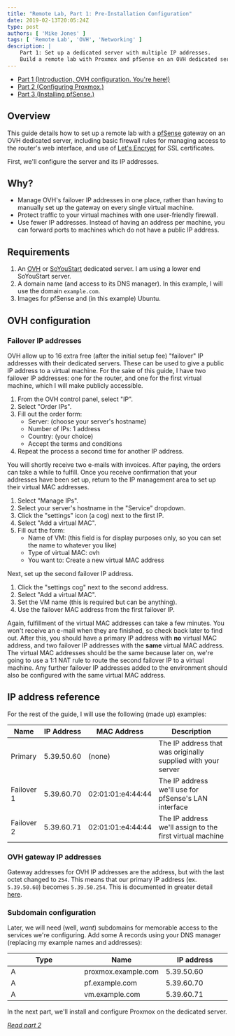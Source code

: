 ```yaml
---
title: "Remote Lab, Part 1: Pre-Installation Configuration"
date: 2019-02-13T20:05:24Z
type: post
authors: [ 'Mike Jones' ]
tags: [ 'Remote Lab', 'OVH', 'Networking' ]
description: |
    Part 1: Set up a dedicated server with multiple IP addresses.
    Build a remote lab with Proxmox and pfSense on an OVH dedicated server.
---
```


* [Part 1 (Introduction, OVH configuration. You're here!)](#)
* [Part 2 (Configuring Proxmox.)](/posts/2019/02/13/configuring_proxmox/)
* [Part 3 (Installing pfSense.)](/posts/2019/02/17/installing_pfsense/)

## Overview

This guide details how to set up a remote lab with a
[pfSense](https://www.pfsense.org/) gateway on an OVH dedicated server,
including basic firewall rules for managing access to the router's web
interface, and use of [Let's Encrypt](https://letsencrypt.org/) for SSL
certificates.

First, we'll configure the server and its IP addresses.

## Why?

* Manage OVH's failover IP addresses in one place, rather than having to
  manually set up the gateway on every single virtual machine.
* Protect traffic to your virtual machines with one user-friendly firewall.
* Use fewer IP addresses. Instead of having an address per machine, you can
  forward ports to machines which do not have a public IP address.

## Requirements

1. An [OVH](https://www.ovh.co.uk/) or [SoYouStart](https://www.soyoustart.com/en/)
   dedicated server. I am using a lower end SoYouStart server.
2. A domain name (and access to its DNS manager). In this example, I will use the
   domain `example.com`.
3. Images for pfSense and (in this example) Ubuntu.

## OVH configuration

### Failover IP addresses


OVH allow up to 16 extra free (after the initial setup fee) "failover" IP
addresses with their dedicated servers. These can be used to give a public IP
address to a virtual machine. For the sake of this guide, I have two failover IP
addresses: one for the router, and one for the first virtual machine, which I
will make publicly accessible.

1. From the OVH control panel, select "IP".
2. Select "Order IPs".
3. Fill out the order form:
    * Server: (choose your server's hostname)
    * Number of IPs: 1 address
    * Country: (your choice)
    * Accept the terms and conditions
4. Repeat the process a second time for another IP address.

You will shortly receive two e-mails with invoices. After paying, the orders can
take a while to fulfill. Once you receive confirmation that your addresses have
been set up, return to the IP management area to set up their virtual MAC
addresses.

1. Select "Manage IPs".
2. Select your server's hostname in the "Service" dropdown.
3. Click the "settings" icon (a cog) next to the first IP.
4. Select "Add a virtual MAC".
5. Fill out the form:
    * Name of VM: (this field is for display purposes only, so you can set the
      name to whatever you like)
    * Type of virtual MAC: ovh
    * You want to: Create a new virtual MAC address

Next, set up the second failover IP address.

1. Click the "settings cog" next to the second address.
2. Select "Add a virtual MAC".
3. Set the VM name (this is required but can be anything).
4. Use the failover MAC address from the first failover IP.

Again, fulfillment of the virtual MAC addresses can take a few minutes. You
won't receive an e-mail when they are finished, so check back later to find out.
After this, you should have a primary IP address with **no** virtual MAC
address, and two failover IP addresses with the **same** virtual MAC address.
The virtual MAC addresses should be the same because later on, we're going to
use a 1:1 NAT rule to route the second failover IP to a virtual machine. Any
further failover IP addresses added to the environment should also be
configured with the same virtual MAC address.

## IP address reference

For the rest of the guide, I will use the following (made up) examples:

<table class="table table-bordered">
    <colgroup>
        <col style="width: 15%">
        <col style="width: 15%">
        <col style="width: 15%">
        <col style="width: auto">
    </colgroup>
    <thead>
        <tr>
            <th>Name</th>
            <th>IP Address</th>
            <th>MAC Address</th>
            <th>Description</th>
        </tr>
    </thead>
    <tbody>
        <tr>
            <td>Primary</td>
            <td>5.39.50.60</td>
            <td>(none)</td>
            <td>The IP address that was originally supplied with your server</td>
        </tr>
        <tr>
            <td>Failover 1</td>
            <td>5.39.60.70</td>
            <td>02:01:01:e4:44:44</td>
            <td>The IP address we'll use for pfSense's LAN interface</td>
        </tr>
        <tr>
            <td>Failover 2</td>
            <td>5.39.60.71</td>
            <td>02:01:01:e4:44:44</td>
            <td>The IP address we'll assign to the first virtual machine</td>
        </tr>
    </tbody>
</table>

### OVH gateway IP addresses

Gateway addresses for OVH IP addresses are the address, but with the last octet
changed to `254`. This means that our primary IP address (ex. `5.39.50.60`)
becomes `5.39.50.254`. This is documented in greater detail
[here](https://docs.ovh.com/gb/en/dedicated/network-bridging/#determine-the-gateway-address).

### Subdomain configuration

Later, we will need (well, *want*) subdomains for memorable access to the
services we're configuring. Add some A records using your DNS manager (replacing
my example names and addresses):

<table class="table table-bordered">
    <colgroup>
        <col style="width: 33.3%">
        <col style="width: 33.3%">
        <col style="width: auto">
    </colgroup>
    <thead>
        <tr>
            <th>Type</th>
            <th>Name</th>
            <th>IP address</th>
        </tr>
    </thead>
    <tbody>
        <tr>
            <td>A</td>
            <td>proxmox.example.com</td>
            <td>5.39.50.60</td>
        </tr>
        <tr>
            <td>A</td>
            <td>pf.example.com</td>
            <td>5.39.60.70</td>
        </tr>
        <tr>
            <td>A</td>
            <td>vm.example.com</td>
            <td>5.39.60.71</td>
        </tr>
    </tbody>
</table>

In the next part, we'll install and configure Proxmox on the dedicated server.

*[Read part 2](/posts/2019/02/13/configuring_proxmox/)*

